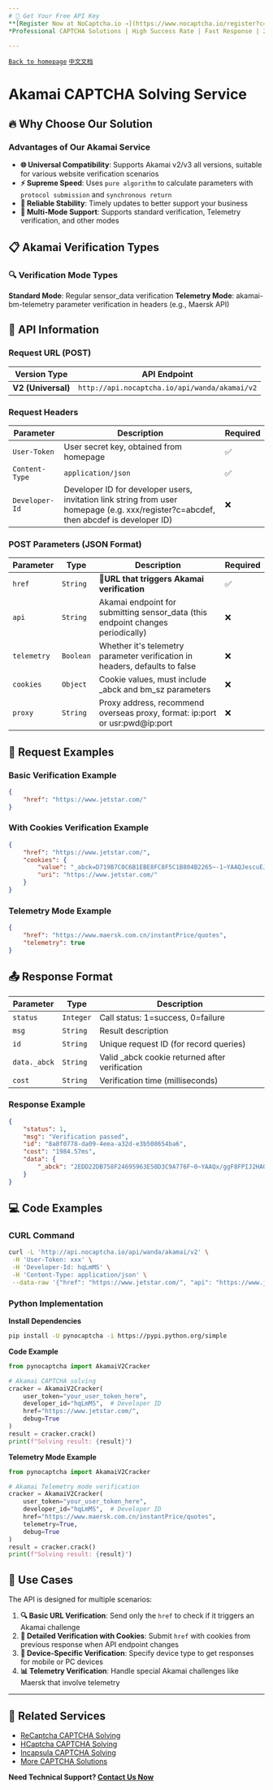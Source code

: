 ```yaml
---
# 🚀 Get Your Free API Key
**[Register Now at NoCaptcha.io →](https://www.nocaptcha.io/register?c=hqLmMS)**  
*Professional CAPTCHA Solutions | High Success Rate | Fast Response | 24/7 Support*

---
```


[`Back to homepage`](en.md) 	[`中文文档`](../zh-CN/akamai.md)

# Akamai CAPTCHA Solving Service

## 🔥 Why Choose Our Solution

### Advantages of Our Akamai Service

* **🌐 Universal Compatibility**: Supports Akamai v2/v3 all versions, suitable for various website verification scenarios
* **⚡ Supreme Speed**: Uses `pure algorithm` to calculate parameters with `protocol submission` and `synchronous return`
* **🔄 Reliable Stability**: Timely updates to better support your business
* **🎯 Multi-Mode Support**: Supports standard verification, Telemetry verification, and other modes

## 📋 Akamai Verification Types

### 🔍 Verification Mode Types

**Standard Mode**: Regular sensor_data verification
**Telemetry Mode**: akamai-bm-telemetry parameter verification in headers (e.g., Maersk API)

## 🔗 API Information

### Request URL (POST)

| Version Type | API Endpoint |
|--------------|--------------|
| **V2 (Universal)** | `http://api.nocaptcha.io/api/wanda/akamai/v2` |

### Request Headers

| Parameter | Description | Required |
|-----------|-------------|----------|
| `User-Token` | User secret key, obtained from homepage | ✅ |
| `Content-Type` | `application/json` | ✅ |
| `Developer-Id` | Developer ID for developer users, invitation link string from user homepage (e.g. xxx/register?c=abcdef, then abcdef is developer ID) | ❌ |

### POST Parameters (JSON Format)

| Parameter | Type | Description | Required |
|-----------|------|-------------|----------|
| `href` | `String` | 🚨**URL that triggers Akamai verification** | ✅ |
| `api` | `String` | Akamai endpoint for submitting sensor_data (this endpoint changes periodically) | ❌ |
| `telemetry` | `Boolean` | Whether it's telemetry parameter verification in headers, defaults to false | ❌ |
| `cookies` | `Object` | Cookie values, must include _abck and bm_sz parameters | ❌ |
| `proxy` | `String` | Proxy address, recommend overseas proxy, format: ip:port or usr:pwd@ip:port | ❌ |

## 📝 Request Examples

### Basic Verification Example

```json
{
    "href": "https://www.jetstar.com/"
}
```

### With Cookies Verification Example

```json
{
    "href": "https://www.jetstar.com/",
    "cookies": {
        "value": "_abck=D719B7C0C6B1EBE8FC8F5C1B804B2265~-1~YAAQJescuEJsVzWIAQAAnwAZQQkN297mPe+Q48Xd0/10jSvgz/y69qQbPEwxUuQZhIhisL+GFAMfvabHtQPRUbiIqzDD6vA9iN9lvjzaAbKaL+aNXF/3EhpYYYUsBa0q92JUxusD8F09nFXy3mfZ8p8GzDk+/ikw4Y8QVQcchjC/s6XYbG+I2RSHl+lDOSvR2biGLFZ1dW2PsFZQ6Fs4M1/ccWfaXg6IRvzjlWaF0vH8GIoljDVRvZxwCeUO71QJORFxeVEEO43BiC3LczJhMomt8pnTbnJcMbMbi1zFcYUKUZjYvB7+kJ1JsMHfVdzbrwTB2I3bePGPgX06RvzCReVCETYpJB7H+XEeJgQQDzKiYZhCONfnae3BQUll~-1~-1~1684722838; bm_sz=751A827227D797408E66A3559D978757~YAAQpVcyuNsPVjCIAQAAMTCrRhNw86NLVNcBypYZvOkbMMnc+ef6EeDWu9UtvPw3OfyfpKLmEFQeDw99mddahdMlOj3VxzPz8eV9mfMSWDLxup33fIKAvsMvnUjvAJV0gpZvTTwdk0atKXCg1DXvs+U+VOvPPJtS76B2t+r0jXrB+cUm2hJL7qF59kbHLBl54yypauoWa1qEu9lgelS5kdwiR93A0c9IRagfLG4VjFydhZBoD6ldWEQjQUflrf00GSoxQpL0QBKRlD7fFNRtMhBmndvu5yoGdixtPXCEKk5BzRl/~4605506~4276528",
        "uri": "https://www.jetstar.com/"
    }
}
```

### Telemetry Mode Example

```json
{
    "href": "https://www.maersk.com.cn/instantPrice/quotes",
    "telemetry": true
}
```

## 📤 Response Format

| Parameter | Type | Description |
|-----------|------|-------------|
| `status` | `Integer` | Call status: 1=success, 0=failure |
| `msg` | `String` | Result description |
| `id` | `String` | Unique request ID (for record queries) |
| `data._abck` | `String` | Valid _abck cookie returned after verification |
| `cost` | `String` | Verification time (milliseconds) |

### Response Example

```json
{
    "status": 1,
    "msg": "Verification passed",
    "id": "8a8f0778-da09-4eea-a32d-e3b508654ba6",
    "cost": "1984.57ms",
    "data": {
        "_abck": "2EDD22DB758F24695963E50D3C9A776F~0~YAAQx/ggF8FPIJ2HAQAA8nKqrQmFx5H17A/jMUd1alzWlJ6VXb6NGDhXkb/1cJW+Bp0jJYvWVj8hQVc1vRKAiKQ1HLm0JIo8kg00KEBoAyRG+VZZPRV6ikricthJ69SlXF99wcHaHwx7mvDZdwwAtJBl+Fp2Kagx62AbUYZjEpc9aOCZ5KXBQhdrwCrzzXWsu5WEgmGovNqegFuIpW1ifsVPe13QSi8EjwF/nsuJQShLeRgsls1JB0Trwx8Kg3qRFiL9g4rtAdeW8OwYQ4DXj3PoBU56G0I4oCrhm6urGs8wMaU3OdpW6SRBAV93r4FO6K+lmcm8BVcfYc70/wVuEx3Fx0zpesE0fkdKC6N5c80AjVtSgJnDLFuShDnXo+wsWGROM1vxP7sC7N6raiSN66sX4UxGlkAJiCU=~-1~||1-hkqRyYlvue-1-10-1000-2||~-1"
    }
}
```

## 💻 Code Examples

### CURL Command

```bash
curl -L 'http://api.nocaptcha.io/api/wanda/akamai/v2' \
 -H 'User-Token: xxx' \
 -H 'Developer-Id: hqLmMS' \
 -H 'Content-Type: application/json' \
 --data-raw '{"href": "https://www.jetstar.com/", "api": "https://www.jetstar.com/3Fl6sx/QIvaPL/b/7Hf/iQxyLG8eyP4/acumkkpfYkV7EO/ZyMtejt5PAc/REZU/Jk85Pn4"}'
```

### Python Implementation

**Install Dependencies**
```bash
pip install -U pynocaptcha -i https://pypi.python.org/simple
```

**Code Example**
```python
from pynocaptcha import AkamaiV2Cracker

# Akamai CAPTCHA solving
cracker = AkamaiV2Cracker(
    user_token="your_user_token_here",
    developer_id="hqLmMS",  # Developer ID
    href="https://www.jetstar.com/",
    debug=True
)
result = cracker.crack()
print(f"Solving result: {result}")
```

**Telemetry Mode Example**
```python
from pynocaptcha import AkamaiV2Cracker

# Akamai Telemetry mode verification
cracker = AkamaiV2Cracker(
    user_token="your_user_token_here",
    developer_id="hqLmMS",  # Developer ID
    href="https://www.maersk.com.cn/instantPrice/quotes",
    telemetry=True,
    debug=True
)
result = cracker.crack()
print(f"Solving result: {result}")
```

## 🎯 Use Cases

The API is designed for multiple scenarios:

1. **🔍 Basic URL Verification**: Send only the `href` to check if it triggers an Akamai challenge
2. **🍪 Detailed Verification with Cookies**: Submit `href` with cookies from previous response when API endpoint changes
3. **📱 Device-Specific Verification**: Specify device type to get responses for mobile or PC devices
4. **📊 Telemetry Verification**: Handle special Akamai challenges like Maersk that involve telemetry

---

## 🎯 Related Services

- [ReCaptcha CAPTCHA Solving](recaptcha.md)
- [HCaptcha CAPTCHA Solving](hcaptcha.md)
- [Incapsula CAPTCHA Solving](incapsula.md)
- [More CAPTCHA Solutions](en.md)

**Need Technical Support? [Contact Us Now](https://www.nocaptcha.io/register?c=hqLmMS)**
